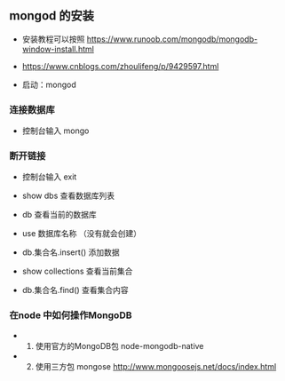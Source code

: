 ## mongod 的安装

- 安装教程可以按照 https://www.runoob.com/mongodb/mongodb-window-install.html
- https://www.cnblogs.com/zhoulifeng/p/9429597.html

- 启动：mongod

### 连接数据库

- 控制台输入 mongo

### 断开链接

- 控制台输入 exit

* show dbs 查看数据库列表

* db 查看当前的数据库

* use 数据库名称 （没有就会创建）

+ db.集合名.insert() 添加数据 

- show collections 查看当前集合

- db.集合名.find() 查看集合内容

### 在node 中如何操作MongoDB

+ 1. 使用官方的MongoDB包 node-mongodb-native
+ 2. 使用三方包 mongose http://www.mongoosejs.net/docs/index.html